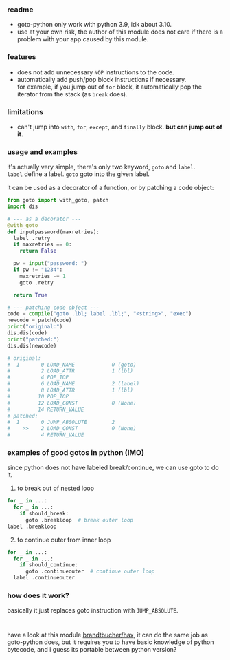 ### readme

- goto-python only work with python 3.9, idk about 3.10.
- use at your own risk, the author of this module does not care if there is a problem with your app caused by this module.

### features

- does not add unnecessary `NOP` instructions to the code.
- automatically add push/pop block instructions if necessary.\
  for example, if you jump out of `for` block, it automatically pop the iterator from the stack (as `break` does).

### limitations

- can't jump into `with`, `for`, `except`, and `finally` block. **but can jump out of it.**

### usage and examples

it's actually very simple, there's only two keyword, `goto` and `label`.\
`label` define a label.
`goto` goto into the given label.

it can be used as a decorator of a function, or by patching a code object:
```py
from goto import with_goto, patch
import dis

# --- as a decorator ---
@with_goto
def inputpassword(maxretries):
  label .retry
  if maxretries == 0:
    return False

  pw = input("password: ")
  if pw != "1234":
    maxretries -= 1
    goto .retry

  return True

# --- patching code object ---
code = compile("goto .lbl; label .lbl;", "<string>", "exec")
newcode = patch(code)
print("original:")
dis.dis(code)
print("patched:")
dis.dis(newcode)

# original:
#  1       0 LOAD_NAME            0 (goto)
#          2 LOAD_ATTR            1 (lbl)
#          4 POP_TOP
#          6 LOAD_NAME            2 (label)
#          8 LOAD_ATTR            1 (lbl)
#         10 POP_TOP
#         12 LOAD_CONST           0 (None)
#         14 RETURN_VALUE
# patched:
#  1       0 JUMP_ABSOLUTE        2
#    >>    2 LOAD_CONST           0 (None)
#          4 RETURN_VALUE
```

### examples of good gotos in python (IMO)

since python does not have labeled break/continue, we can use goto to do it.

1. to break out of nested loop
```py
for _ in ...:
  for _ in ...:
    if should_break:
      goto .breakloop  # break outer loop
label .breakloop
```

2. to continue outer from inner loop
```py
for _ in ...:
  for _ in ...:
    if should_continue:
      goto .continueouter  # continue outer loop
  label .continueouter
```

### how does it work?

basically it just replaces goto instruction with `JUMP_ABSOLUTE`.

#

have a look at this module [brandtbucher/hax](https://github.com/brandtbucher/hax),
it can do the same job as goto-python does, but it requires you to have basic knowledge of python bytecode,
and i guess its portable between python version?
